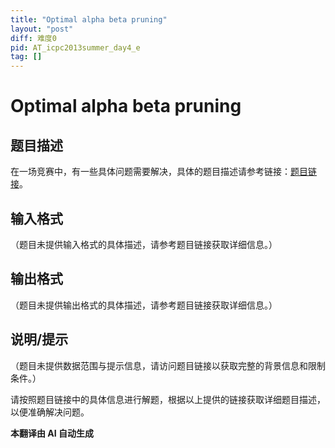 ```yaml
---
title: "Optimal alpha beta pruning"
layout: "post"
diff: 难度0
pid: AT_icpc2013summer_day4_e
tag: []
---
```


# Optimal alpha beta pruning

## 题目描述

在一场竞赛中，有一些具体问题需要解决，具体的题目描述请参考链接：[题目链接](https://atcoder.jp/contests/jag2013summer-day4/tasks/icpc2013summer_day4_e)。

## 输入格式

（题目未提供输入格式的具体描述，请参考题目链接获取详细信息。）

## 输出格式

（题目未提供输出格式的具体描述，请参考题目链接获取详细信息。）

## 说明/提示

（题目未提供数据范围与提示信息，请访问题目链接以获取完整的背景信息和限制条件。）

请按照题目链接中的具体信息进行解题，根据以上提供的链接获取详细题目描述，以便准确解决问题。

 **本翻译由 AI 自动生成**

